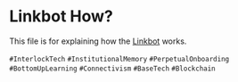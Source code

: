  # Linkbot How? # 
 
 This file is for explaining how the [Linkbot](https://github.com/interlock-network/knowledgebase/blob/main/what/linkbot.md) works. 
 
 `#InterlockTech` `#InstitutionalMemory` `#PerpetualOnboarding` `#BottomUpLearning` `#Connectivism` `#BaseTech` `#Blockchain` 
